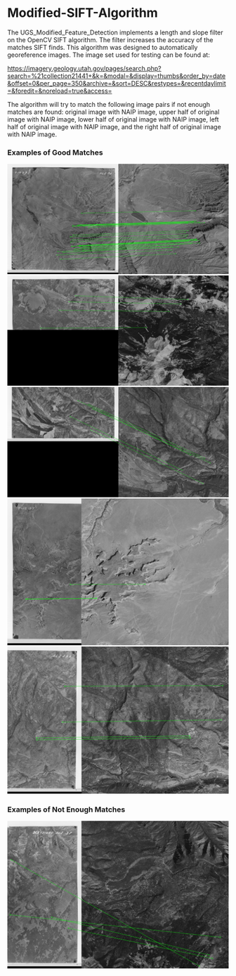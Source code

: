 # Modified-SIFT-Algorithm

The UGS_Modified_Feature_Detection implements a length and slope filter on the OpenCV SIFT algorithm. The filter increases the accuracy of the matches SIFT finds. This algorithm was designed to automatically georeference images. The image set used for testing can be found at: 

https://imagery.geology.utah.gov/pages/search.php?search=%21collection21441+&k=&modal=&display=thumbs&order_by=date&offset=0&per_page=350&archive=&sort=DESC&restypes=&recentdaylimit=&foredit=&noreload=true&access=

The algorithm will try to match the following image pairs if not enough matches are found: original image with NAIP image, upper half of original image with NAIP image, lower half of original image with NAIP image, left half of original image with NAIP image, and the right half of original image with NAIP image. 

### Examples of Good Matches
![Full good match](Photos/244089_38.6946_-109.3414.jpg)
![Upper half good match](Photos/244041_38.478_-109.224_upper_half.jpg)
![Lower half good match](Photos/244220_38.3541_-109.1165_lower_half.jpg)
![Left half good match](Photos/244131_38.1734_-109.4274_left_half.jpg)
![Right half good match](Photos/244244_38.3643_-109.0671_right_half.jpg)

### Examples of Not Enough Matches
![Bad Match](Photos/244065_38.596_-109.2282_right_half.jpg)
